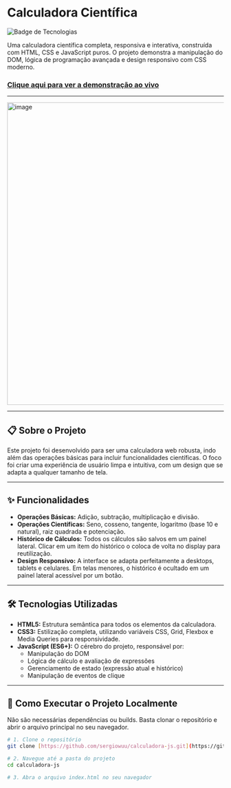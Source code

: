 #  Calculadora Científica

![Badge de Tecnologias](https://skillicons.dev/icons?i=html,css,js)

Uma calculadora científica completa, responsiva e interativa, construída com HTML, CSS e JavaScript puros. O projeto demonstra a manipulação do DOM, lógica de programação avançada e design responsivo com CSS moderno.

###  [Clique aqui para ver a demonstração ao vivo](https://sergiowuu.github.io/calculadora-js/) 

---

<img width="1153" height="704" alt="image" src="https://github.com/user-attachments/assets/f82388fc-9400-4611-b716-6fa0a9c4cd68" />

---

## 📋 Sobre o Projeto

Este projeto foi desenvolvido para ser uma calculadora web robusta, indo além das operações básicas para incluir funcionalidades científicas. O foco foi criar uma experiência de usuário limpa e intuitiva, com um design que se adapta a qualquer tamanho de tela.

---

## ✨ Funcionalidades

-   **Operações Básicas:** Adição, subtração, multiplicação e divisão.
-   **Operações Científicas:** Seno, cosseno, tangente, logaritmo (base 10 e natural), raiz quadrada e potenciação.
-   **Histórico de Cálculos:** Todos os cálculos são salvos em um painel lateral. Clicar em um item do histórico o coloca de volta no display para reutilização.
-   **Design Responsivo:** A interface se adapta perfeitamente a desktops, tablets e celulares. Em telas menores, o histórico é ocultado em um painel lateral acessível por um botão.

---

## 🛠️ Tecnologias Utilizadas

-   **HTML5:** Estrutura semântica para todos os elementos da calculadora.
-   **CSS3:** Estilização completa, utilizando variáveis CSS, Grid, Flexbox e Media Queries para responsividade.
-   **JavaScript (ES6+):** O cérebro do projeto, responsável por:
    -   Manipulação do DOM
    -   Lógica de cálculo e avaliação de expressões
    -   Gerenciamento de estado (expressão atual e histórico)
    -   Manipulação de eventos de clique

---

## 🚀 Como Executar o Projeto Localmente

Não são necessárias dependências ou builds. Basta clonar o repositório e abrir o arquivo principal no seu navegador.

```bash
# 1. Clone o repositório
git clone [https://github.com/sergiowuu/calculadora-js.git](https://github.com/sergiowuu/calculadora-js.git)

# 2. Navegue até a pasta do projeto
cd calculadora-js

# 3. Abra o arquivo index.html no seu navegador
